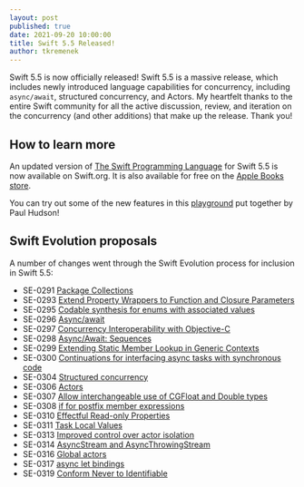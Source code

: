 ```yaml
---
layout: post
published: true
date: 2021-09-20 10:00:00
title: Swift 5.5 Released!
author: tkremenek
---
```


Swift 5.5 is now officially released!  Swift 5.5 is a massive release, which includes newly introduced language capabilities for concurrency, including `async/await`, structured concurrency, and Actors.  My heartfelt thanks to the entire Swift community for all the active discussion, review, and iteration on the concurrency (and other additions) that make up the release.  Thank you!

## How to learn more

An updated version of [The Swift Programming Language](https://docs.swift.org/swift-book/) for Swift 5.5 is now available on Swift.org. It is also available for free on the [Apple Books store](https://itunes.apple.com/us/book/the-swift-programming-language/id881256329?mt=11).

You can try out some of the new features in this [playground](https://github.com/twostraws/whats-new-in-swift-5-5) put together by Paul Hudson!

## Swift Evolution proposals

A number of changes went through the Swift Evolution process for inclusion in Swift 5.5:

* SE-0291 [Package Collections](https://github.com/apple/swift-evolution/blob/main/proposals/0291-package-collections.md)
* SE-0293 [Extend Property Wrappers to Function and Closure Parameters](https://github.com/apple/swift-evolution/blob/main/proposals/0293-extend-property-wrappers-to-function-and-closure-parameters.md)
* SE-0295 [Codable synthesis for enums with associated values](https://github.com/apple/swift-evolution/blob/main/proposals/0295-codable-synthesis-for-enums-with-associated-values.md)
* SE-0296 [Async/await](https://github.com/apple/swift-evolution/blob/main/proposals/0296-async-await.md)
* SE-0297 [Concurrency Interoperability with Objective-C](https://github.com/apple/swift-evolution/blob/main/proposals/0297-concurrency-objc.md)
* SE-0298 [Async/Await: Sequences](https://github.com/apple/swift-evolution/blob/main/proposals/0298-asyncsequence.md)
* SE-0299 [Extending Static Member Lookup in Generic Contexts](https://github.com/apple/swift-evolution/blob/main/proposals/0299-extend-generic-static-member-lookup.md)
* SE-0300 [Continuations for interfacing async tasks with synchronous code](https://github.com/apple/swift-evolution/blob/main/proposals/0300-continuation.md)
* SE-0304 [Structured concurrency](https://github.com/apple/swift-evolution/blob/main/proposals/0304-structured-concurrency.md)
* SE-0306 [Actors](https://github.com/apple/swift-evolution/blob/main/proposals/0306-actors.md)
* SE-0307 [Allow interchangeable use of CGFloat and Double types](https://github.com/apple/swift-evolution/blob/main/proposals/0307-allow-interchangeable-use-of-double-cgfloat-types.md)
* SE-0308 [if for postfix member expressions](https://github.com/apple/swift-evolution/blob/main/proposals/0308-postfix-if-config-expressions.md)
* SE-0310 [Effectful Read-only Properties](https://github.com/apple/swift-evolution/blob/main/proposals/0310-effectful-readonly-properties.md)
* SE-0311 [Task Local Values](https://github.com/apple/swift-evolution/blob/main/proposals/0311-task-locals.md)
* SE-0313 [Improved control over actor isolation](https://github.com/apple/swift-evolution/blob/main/proposals/0313-actor-isolation-control.md)
* SE-0314 [AsyncStream and AsyncThrowingStream](https://github.com/apple/swift-evolution/blob/main/proposals/0314-async-stream.md)
* SE-0316 [Global actors](https://github.com/apple/swift-evolution/blob/main/proposals/0316-global-actors.md)
* SE-0317 [async let bindings](https://github.com/apple/swift-evolution/blob/main/proposals/0317-async-let.md)
* SE-0319 [Conform Never to Identifiable](https://github.com/apple/swift-evolution/blob/main/proposals/0319-never-identifiable.md)
